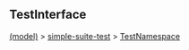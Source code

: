 
## TestInterface

[(model)](/index) &gt; [simple-suite-test](/simple-suite-test) &gt; [TestNamespace](/simple-suite-test/testnamespace)

